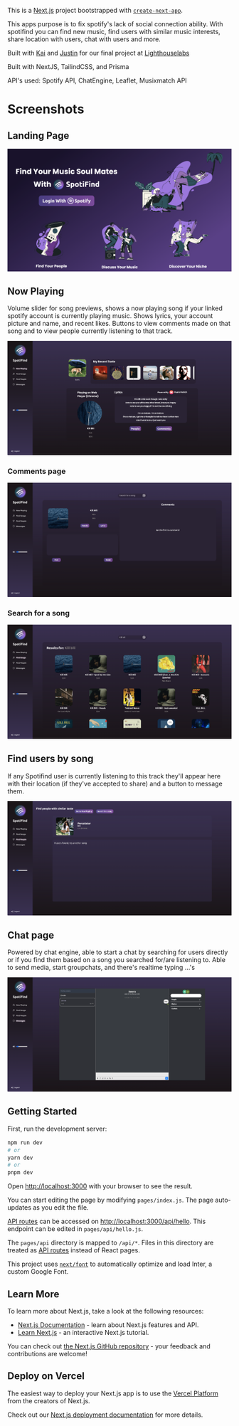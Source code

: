 This is a [Next.js](https://nextjs.org/) project bootstrapped with [`create-next-app`](https://github.com/vercel/next.js/tree/canary/packages/create-next-app).

This apps purpose is to fix spotify's lack of social connection ability. With spotifind you can find new music, find users with similar
music interests, share location with users, chat with users and more.

Built with [Kai](https://github.com/Likai-L) and [Justin](https://github.com/CorgiOnNeptune) for our final project at [Lighthouselabs](https://www.lighthouselabs.ca/en/web-development)

Built with NextJS, TailindCSS, and Prisma

API's used: Spotify API,
            ChatEngine,
            Leaflet,
            Musixmatch API
            
            
# Screenshots

## Landing Page
![Spotifind landing page](https://github.com/larsyaeger/spotifind/blob/main/public/images/Screenshots/Screenshot%202023-04-06%20at%2008.38.09.png "Landing page")

## Now Playing
Volume slider for song previews, shows a now playing song if your linked spotify account is currently playing music. Shows lyrics, your account picture and name, and recent likes. Buttons to view comments made on that song and to view people currently listening to that track.

![Spotifind now playing page](https://github.com/larsyaeger/spotifind/blob/main/public/images/Screenshots/Screenshot%202023-04-06%20at%2008.39.11.png "Now playing page")

### Comments page
![Spotifind comments page](https://github.com/larsyaeger/spotifind/blob/main/public/images/Screenshots/Screenshot%202023-04-06%20at%2008.40.18.png "Comments page")

### Search for a song
![Spotifind search function](https://github.com/larsyaeger/spotifind/blob/main/public/images/Screenshots/Screenshot%202023-04-06%20at%2008.42.25.png "Search for a song")

## Find users by song
If any Spotifind user is currently listening to this track they'll appear here with their location (if they've accepted to share) and a button to message them.

![Spotifind people function](https://github.com/larsyaeger/spotifind/blob/main/public/images/Screenshots/Screenshot%202023-04-06%20at%2008.42.33.png "Search for a person")

## Chat page
Powered by chat engine, able to start a chat by searching for users directly or if you find them based on a song you searched for/are listening to.
Able to send media, start groupchats, and there's realtime typing ...'s

![Spotifind chat page](https://github.com/larsyaeger/spotifind/blob/main/public/images/Screenshots/Screenshot%202023-04-06%20at%2008.42.07.png "Chat page")
## Getting Started

First, run the development server:

```bash
npm run dev
# or
yarn dev
# or
pnpm dev
```

Open [http://localhost:3000](http://localhost:3000) with your browser to see the result.

You can start editing the page by modifying `pages/index.js`. The page auto-updates as you edit the file.

[API routes](https://nextjs.org/docs/api-routes/introduction) can be accessed on [http://localhost:3000/api/hello](http://localhost:3000/api/hello). This endpoint can be edited in `pages/api/hello.js`.

The `pages/api` directory is mapped to `/api/*`. Files in this directory are treated as [API routes](https://nextjs.org/docs/api-routes/introduction) instead of React pages.

This project uses [`next/font`](https://nextjs.org/docs/basic-features/font-optimization) to automatically optimize and load Inter, a custom Google Font.

## Learn More

To learn more about Next.js, take a look at the following resources:

- [Next.js Documentation](https://nextjs.org/docs) - learn about Next.js features and API.
- [Learn Next.js](https://nextjs.org/learn) - an interactive Next.js tutorial.

You can check out [the Next.js GitHub repository](https://github.com/vercel/next.js/) - your feedback and contributions are welcome!

## Deploy on Vercel

The easiest way to deploy your Next.js app is to use the [Vercel Platform](https://vercel.com/new?utm_medium=default-template&filter=next.js&utm_source=create-next-app&utm_campaign=create-next-app-readme) from the creators of Next.js.

Check out our [Next.js deployment documentation](https://nextjs.org/docs/deployment) for more details.
